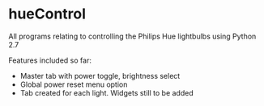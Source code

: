 hueControl
==========

All programs relating to controlling the Philips Hue lightbulbs using Python 2.7

Features included so far:
- Master tab with power toggle, brightness select
- Global power reset menu option
- Tab created for each light. Widgets still to be added
